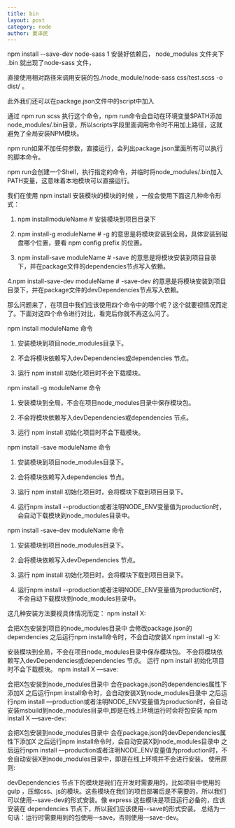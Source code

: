 ```yaml
---
title: bin
layout: post
category: node
author: 夏泽民
---
```

npm install --save-dev node-sass
1
安装好依赖后， node_modules 文件夹下 .bin 就出现了node-sass 文件，

直接使用相对路径来调用安装的包./node_module/node-sass css/test.scss -o dist/ 。

此外我们还可以在package.json文件中的script中加入

通过 npm run scss 执行这个命令，npm run命令会自动在环境变量$PATH添加node_modules/.bin目录，所以scripts字段里面调用命令时不用加上路径，这就避免了全局安装NPM模块。

npm run如果不加任何参数，直接运行，会列出package.json里面所有可以执行的脚本命令。

npm run会创建一个Shell，执行指定的命令，并临时将node_modules/.bin加入PATH变量，这意味着本地模块可以直接运行。
<!-- more -->
我们在使用 npm install 安装模块的模块的时候 ，一般会使用下面这几种命令形式：

1. npm installmoduleName # 安装模块到项目目录下

2. npm install-g moduleName # -g 的意思是将模块安装到全局，具体安装到磁盘哪个位置，要看 npm config prefix 的位置。

3. npm install-save moduleName # -save 的意思是将模块安装到项目目录下，并在package文件的dependencies节点写入依赖。

4.npm install-save-dev moduleName # -save-dev 的意思是将模块安装到项目目录下，并在package文件的devDependencies节点写入依赖。

那么问题来了，在项目中我们应该使用四个命令中的哪个呢？这个就要视情况而定了。下面对这四个命令进行对比，看完后你就不再这么问了。

npm install moduleName 命令
1. 安装模块到项目node_modules目录下。

2. 不会将模块依赖写入devDependencies或dependencies 节点。

3. 运行 npm install 初始化项目时不会下载模块。

npm install -g moduleName 命令
1. 安装模块到全局，不会在项目node_modules目录中保存模块包。

2. 不会将模块依赖写入devDependencies或dependencies 节点。

3. 运行 npm install 初始化项目时不会下载模块。

npm install -save moduleName 命令
1. 安装模块到项目node_modules目录下。

2. 会将模块依赖写入dependencies 节点。

3. 运行 npm install 初始化项目时，会将模块下载到项目目录下。

4. 运行npm install --production或者注明NODE_ENV变量值为production时，会自动下载模块到node_modules目录中。

npm install -save-dev moduleName 命令
1. 安装模块到项目node_modules目录下。

2. 会将模块依赖写入devDependencies 节点。

3. 运行 npm install 初始化项目时，会将模块下载到项目目录下。

4. 运行npm install --production或者注明NODE_ENV变量值为production时，不会自动下载模块到node_modules目录中。


这几种安装方法要视具体情况而定：
npm install X:

会把X包安装到项目的node_modules目录中
会修改package.json的dependencies
之后运行npm install命令时，不会自动安装X
npm install -g X:

安装模块到全局，不会在项目node_modules目录中保存模块包。
不会将模块依赖写入devDependencies或dependencies 节点。
运行 npm install 初始化项目时不会下载模块。
npm install X ––save:

会把X包安装到node_modules目录中
会在package.json的dependencies属性下添加X
之后运行npm install命令时，会自动安装X到node_modules目录中
之后运行npm install ––production或者注明NODE_ENV变量值为production时，会自动安装msbuild到node_modules目录中,即是在线上环境运行时会将包安装
npm install X ––save-dev:

会把X包安装到node_modules目录中
会在package.json的devDependencies属性下添加X
之后运行npm install命令时，会自动安装X到node_modules目录中
之后运行npm install ––production或者注明NODE_ENV变量值为production时，不会自动安装X到node_modules目录中，即是在线上环境并不会进行安装。
使用原则:

devDependencies 节点下的模块是我们在开发时需要用的，比如项目中使用的 gulp ，压缩css、js的模块。这些模块在我们的项目部署后是不需要的，所以我们可以使用--save-dev的形式安装。像 express 这些模块是项目运行必备的，应该安装在 dependencies 节点下，所以我们应该使用--save的形式安装。
总结为一句话：运行时需要用到的包使用––save，否则使用––save-dev。

